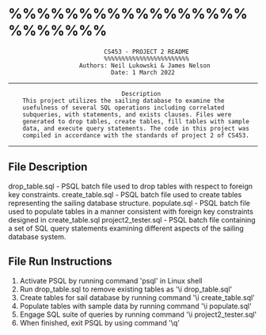 #                               %%%%%%%%%%%%%%%%%%%%%%%%
                               CS453 - PROJECT 2 README
                               %%%%%%%%%%%%%%%%%%%%%%%%
                        Authors: Neil Lukowski & James Nelson
                                 Date: 1 March 2022
-------------------------------------------------------------------------------
                                    Description 
        This project utilizes the sailing database to examine the
        usefulness of several SQL operations including correlated
        subqueries, with statements, and exists clauses. Files were
        generated to drop tables, create tables, fill tables with sample
        data, and execute query statements. The code in this project was
        compiled in accordance with the standards of project 2 of CS453.
-------------------------------------------------------------------------------

File Description
----------------
drop_table.sql - PSQL batch file used to drop tables with respect to foreign
                 key constraints.
create_table.sql - PSQL batch file used to create tables representing the
                   sailing database structure.
populate.sql - PSQL batch file used to populate tables in a manner consistent
               with foreign key constraints designed in create_table.sql
project2_tester.sql - PSQL batch file containing a set of SQL query statements
                      examining different aspects of the sailing database
                      system.

File Run Instructions
---------------------
1. Activate PSQL by running command 'psql' in Linux shell
2. Run drop_table.sql to remove existing tables as '\i drop_table.sql'
3. Create tables for sail database by running command '\i create_table.sql'
4. Populate tables with sample data by running command '\i populate.sql'
5. Engage SQL suite of queries by running command '\i project2_tester.sql'
6. When finished, exit PSQL by using command '\q'

